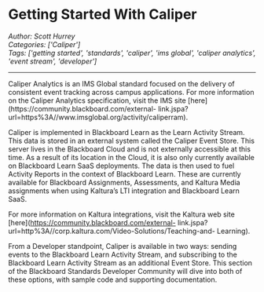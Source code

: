 # Getting Started With Caliper
*Author: Scott Hurrey*  
*Categories: ['Caliper']*  
*Tags: ['getting started', 'standards', 'caliper', 'ims global', 'caliper analytics', 'event stream', 'developer']*  
<hr />
Caliper Analytics is an IMS Global standard focused on the delivery of
consistent event tracking across campus applications. For more information on
the Caliper Analytics specification, visit the IMS site
[here](https://community.blackboard.com/external-
link.jspa?url=https%3A//www.imsglobal.org/activity/caliperram).

Caliper is implemented in Blackboard Learn as the Learn Activity Stream. This
data is stored in an external system called the Caliper Event Store. This
server lives in the Blackboard Cloud and is not externally accessible at this
time. As a result of its location in the Cloud, it is also only currently
available on Blackboard Learn SaaS deployments. The data is then used to fuel
Activity Reports in the context of Blackboard Learn. These are currently
available for Blackboard Assignments, Assessments, and Kaltura Media
assignments when using Kaltura’s LTI integration and Blackboard Learn SaaS.

For more information on Kaltura integrations, visit the Kaltura web site
[here](https://community.blackboard.com/external-
link.jspa?url=http%3A//corp.kaltura.com/Video-Solutions/Teaching-and-
Learning).

From a Developer standpoint, Caliper is available in two ways: sending events
to the Blackboard Learn Activity Stream, and subscribing to the Blackboard
Learn Activity Stream as an additional Event Store. This section of the
Blackboard Standards Developer Community will dive into both of these options,
with sample code and supporting documentation.

